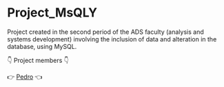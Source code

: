 # Project_MsQLY
Project created in the second period of the ADS faculty (analysis and systems development) involving the inclusion of data and alteration in the database, using MySQL.


:point_down: Project members :point_down:

:point_right: [Pedro](https://github.com/pedro-dbraga) :point_left:
